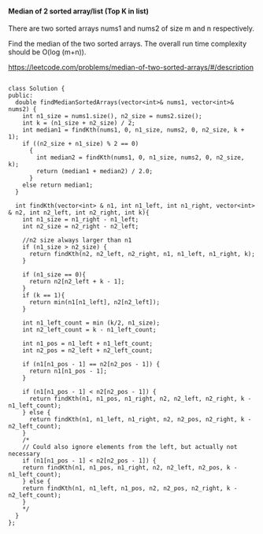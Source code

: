 #### Median of 2 sorted array/list (Top K in list)


There are two sorted arrays nums1 and nums2 of size m and n respectively.

Find the median of the two sorted arrays. The overall run time complexity should be O(log (m+n)).

https://leetcode.com/problems/median-of-two-sorted-arrays/#/description

```

class Solution {
public:
  double findMedianSortedArrays(vector<int>& nums1, vector<int>& nums2) {
    int n1_size = nums1.size(), n2_size = nums2.size();
    int k = (n1_size + n2_size) / 2;
    int median1 = findKth(nums1, 0, n1_size, nums2, 0, n2_size, k + 1);
    if ((n2_size + n1_size) % 2 == 0)
      {
        int median2 = findKth(nums1, 0, n1_size, nums2, 0, n2_size, k);
        return (median1 + median2) / 2.0;
      }
    else return median1;
  }

  int findKth(vector<int> & n1, int n1_left, int n1_right, vector<int> & n2, int n2_left, int n2_right, int k){
    int n1_size = n1_right - n1_left;
    int n2_size = n2_right - n2_left;

    //n2 size always larger than n1
    if (n1_size > n2_size) {
      return findKth(n2, n2_left, n2_right, n1, n1_left, n1_right, k);
    }

    if (n1_size == 0){
      return n2[n2_left + k - 1];
    }
    if (k == 1){
      return min(n1[n1_left], n2[n2_left]);
    }

    int n1_left_count = min (k/2, n1_size);
    int n2_left_count = k - n1_left_count;

    int n1_pos = n1_left + n1_left_count;
    int n2_pos = n2_left + n2_left_count;

    if (n1[n1_pos - 1] == n2[n2_pos - 1]) {
      return n1[n1_pos - 1];
    }

    if (n1[n1_pos - 1] < n2[n2_pos - 1]) {
      return findKth(n1, n1_pos, n1_right, n2, n2_left, n2_right, k - n1_left_count);
    } else {
      return findKth(n1, n1_left, n1_right, n2, n2_pos, n2_right, k - n2_left_count);
    }
    /*
    // Could also ignore elements from the left, but actually not necessary
    if (n1[n1_pos - 1] < n2[n2_pos - 1]) {
    return findKth(n1, n1_pos, n1_right, n2, n2_left, n2_pos, k - n1_left_count);
    } else {
    return findKth(n1, n1_left, n1_pos, n2, n2_pos, n2_right, k - n2_left_count);
    }
    */
  }
};

```